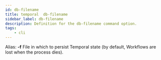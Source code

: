 ```yaml
---
id: db-filename
title: temporal  db-filename
sidebar_label: db-filename
description: Definition for the db-filename command option.
tags:
	- cli
---
```


Alias: **-f**
File in which to persist Temporal state (by default, Workflows are lost when the process dies).
